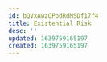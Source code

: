 ```yaml
---
id: bQVxAwzOPodRdMSDf17f4
title: Existential Risk
desc: ''
updated: 1639759165197
created: 1639759165197
---
```


